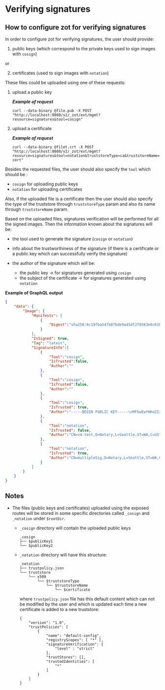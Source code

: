 # Verifying signatures

## How to configure zot for verifying signatures

In order to configure zot for verifying signatures, the user should provide:

1. public keys (which correspond to the private keys used to sign images with `cosign`)

or 

2. certificates (used to sign images with `notation`)

These files could be uploaded using one of these requests:

1. upload a public key

    ***Example of request***
    ```
    curl --data-binary @file.pub -X POST "http://localhost:8080/v2/_zot/ext/mgmt?resource=signatures&tool=cosign"
    ```

2. upload a certificate

    ***Example of request***
    ```
    curl --data-binary @filet.crt -X POST "http://localhost:8080/v2/_zot/ext/mgmt?resource=signatures&tool=notation&truststoreType=ca&truststoreName=upload-cert"
    ```

Besides the requested files, the user should also specify the `tool` which should be :
    
- `cosign` for uploading public keys
- `notation` for uploading certificates

 Also, if the uploaded file is a certificate then the user should also specify the type of the truststore through `truststoreType` param and also its name through `truststoreName` param.

 Based on the uploaded files, signatures verification will be performed for all the signed images. Then the information known about the signatures will be:
    
- the tool used to generate the signature (`cosign` or `notation`)
- info about the trustworthiness of the signature (if there is a certificate or a public key which can successfully verify the signature)
- the author of the signature which will be:
    
    - the public key -> for signatures generated using `cosign`
    - the subject of the certificate -> for signatures generated using `notation`

**Example of GraphQL output**

```json
{
    "data": {
        "Image": {
            "Manifests": [
                {
                    "Digest":"sha256:6c19fba547b87bde9a45df2f8563e0c61826d098dd30192a2c8b86da1e1a6360"
                }
            ],
            "IsSigned": true,
            "Tag": "latest",
            "SignatureInfo":[
                {
                    "Tool":"cosign",
                    "IsTrusted":false,
                    "Author":""
                },
                {
                    "Tool":"cosign",
                    "IsTrusted":false,
                    "Author":""
                },
                {
                    "Tool":"cosign",
                    "IsTrusted": true,
                    "Author":"-----BEGIN PUBLIC KEY-----\nMFkwEwYHKoZIzj0CAQYIKoZIzj0DAQcDQgAE9pN+/hGcFlh4YYaNvZxNvuh8Qyhl\npURz77qScOHe3DqdmiWiuqIseyhEdjEDwpL6fHRwu3a2Nd9wbKqm0la76w==\n-----END PUBLIC KEY-----\n"
                },
                {
                    "Tool":"notation",
                    "IsTrusted": false,
                    "Author":"CN=v4-test,O=Notary,L=Seattle,ST=WA,C=US"
                },
                {
                    "Tool":"notation",
                    "IsTrusted": true,
                    "Author":"CN=multipleSig,O=Notary,L=Seattle,ST=WA,C=US"
                }
            ]
        }
    }
}
```

## Notes

- The files (public keys and certificates) uploaded using the exposed routes will be stored in some specific directories called `_cosign` and `_notation` under `$rootDir`.
   
   - `_cosign` directory will contain the uploaded public keys
        ```
        _cosign
        ├── $publicKey1
	    └── $publicKey2
        ```

   - `_notation` directory will have this structure:

        ```
        _notation
        ├── trustpolicy.json
	    └── truststore
	        └── x509
	            └── $truststoreType
	                └── $truststoreName
	                    └── $certificate
        ```

        where `trustpolicy.json` file has this default content which can not be modified by the user and which is updated each time a new certificate is added to a new truststore:
        ```
        {
            "version": "1.0",
            "trustPolicies": [
                {
                    "name": "default-config",
                    "registryScopes": [ "*" ],
                    "signatureVerification": {
                        "level" : "strict" 
                    },
                    "trustStores": [],
                    "trustedIdentities": [
                        "*"
                    ]
                }
            ]
	    }
        ```

